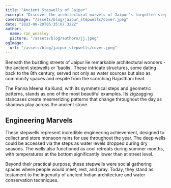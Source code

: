 ```yaml
---
title: "Ancient Stepwells of Jaipur"
excerpt: "Discover the architectural marvels of Jaipur's forgotten stepwells, where geometric patterns descend into the earth, telling tales of water conservation and community gathering from centuries past."
coverImage: "/assets/blog/jaipur_stepwells/cover.jpeg"
date: "2023-08-20T05:35:07.322Z"
author:
  name: ron_weasley
  picture: "/assets/blog/authors/jj.jpeg"
ogImage:
  url: "/assets/blog/jaipur_stepwells/cover.jpeg"
---
```


Beneath the bustling streets of Jaipur lie remarkable architectural wonders - the ancient stepwells or 'baolis'. These intricate structures, some dating back to the 8th century, served not only as water sources but also as community spaces and respite from the scorching Rajasthani heat.

The Panna Meena Ka Kund, with its symmetrical steps and geometric patterns, stands as one of the most beautiful examples. Its zigzagging staircases create mesmerizing patterns that change throughout the day as shadows play across the ancient stone.

## Engineering Marvels

These stepwells represent incredible engineering achievement, designed to collect and store monsoon rains for use throughout the year. The deep wells could be accessed via the steps as water levels dropped during dry seasons. The wells also functioned as cool retreats during summer months, with temperatures at the bottom significantly lower than at street level.

Beyond their practical purpose, these stepwells were social gathering spaces where people would meet, rest, and pray. Today, they stand as testament to the ingenuity of ancient Indian architecture and water conservation techniques.
